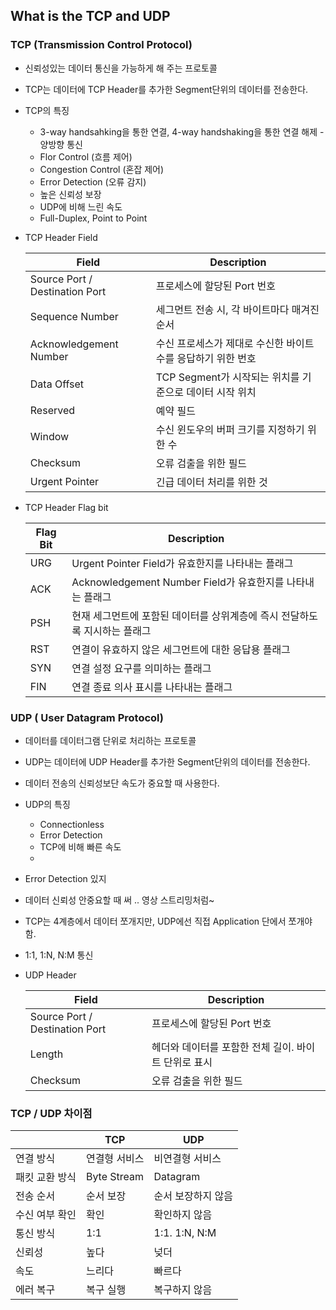 ## What is the  TCP and UDP

### TCP (Transmission Control Protocol)

- 신뢰성있는 데이터 통신을 가능하게 해 주는 프로토콜

- TCP는 데이터에 TCP Header를 추가한 Segment단위의 데이터를 전송한다.

- TCP의 특징

  - 3-way handsahking을 통한 연결, 4-way handshaking을 통한 연결 해제 - 양방향 통신
  - Flor Control (흐름 제어)
  - Congestion Control (혼잡 제어)
  - Error Detection (오류 감지)
  - 높은 신뢰성 보장
  - UDP에 비해 느린 속도
  - Full-Duplex, Point to Point

- TCP Header Field

  | Field                          | Description                                                  |
  | ------------------------------ | ------------------------------------------------------------ |
  | Source Port / Destination Port | 프로세스에 할당된 Port 번호                                  |
  | Sequence Number                | 세그먼트 전송 시, 각 바이트마다 매겨진 순서                  |
  | Acknowledgement Number         | 수신 프로세스가 제대로 수신한 바이트 수를 응답하기 위한 번호 |
  | Data Offset                    | TCP Segment가 시작되는 위치를 기준으로 데이터 시작 위치      |
  | Reserved                       | 예약 필드                                                    |
  | Window                         | 수신 윈도우의 버퍼 크기를 지정하기 위한 수                   |
  | Checksum                       | 오류 검출을 위한 필드                                        |
  | Urgent Pointer                 | 긴급 데이터 처리를 위한 것                                   |

- TCP Header Flag bit

  | Flag Bit | Description                                                  |
  | -------- | ------------------------------------------------------------ |
  | URG      | Urgent Pointer Field가 유효한지를 나타내는 플래그            |
  | ACK      | Acknowledgement Number Field가 유효한지를 나타내는 플래그    |
  | PSH      | 현재 세그먼트에 포함된 데이터를 상위계층에 즉시 전달하도록 지시하는 플래그 |
  | RST      | 연결이 유효하지 않은 세그먼트에 대한 응답용 플래그           |
  | SYN      | 연결 설정 요구를 의미하는 플래그                             |
  | FIN      | 연결 종료 의사 표시를 나타내는 플래그                        |

  

### UDP ( User Datagram Protocol)

- 데이터를 데이터그램 단위로 처리하는 프로토콜

- UDP는 데이터에 UDP Header를 추가한 Segment단위의 데이터를 전송한다.

- 데이터 전송의 신뢰성보단 속도가 중요할 때 사용한다.

- UDP의 특징

  - Connectionless
  - Error Detection
  - TCP에 비해 빠른 속도
  - 

- Error Detection 있지

- 데이터 신뢰성 안중요할 때 써 .. 영상 스트리밍처럼~

- TCP는 4계층에서 데이터 쪼개지만, UDP에선 직접 Application  단에서 쪼개야 함.

- 1:1, 1:N, N:M 통신

- UDP Header

  | Field                          | Description                                          |
  | ------------------------------ | ---------------------------------------------------- |
  | Source Port / Destination Port | 프로세스에 할당된 Port 번호                          |
  | Length                         | 헤더와 데이터를 포함한 전체 길이. 바이트 단위로 표시 |
  | Checksum                       | 오류 검출을 위한 필드                                |



### TCP / UDP 차이점

|                | TCP           | UDP                |
| -------------- | ------------- | ------------------ |
| 연결 방식      | 연결형 서비스 | 비연결형 서비스    |
| 패킷 교환 방식 | Byte Stream   | Datagram           |
| 전송 순서      | 순서 보장     | 순서 보장하지 않음 |
| 수신 여부 확인 | 확인          | 확인하지 않음      |
| 통신 방식      | 1:1           | 1:1. 1:N, N:M      |
| 신뢰성         | 높다          | 넞더               |
| 속도           | 느리다        | 빠르다             |
| 에러 복구      | 복구 실행     | 복구하지 않음      |

